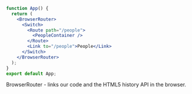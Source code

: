 ```jsx
function App() {
  return (
    <BrowserRouter>
      <Switch>
        <Route path="/people">
          <PeopleContainer />
        </Route>
        <Link to="/people">People</Link>
      </Switch>
    </BrowserRouter>
  );
}
export default App;
```

BrowserRouter - links our code and the HTML5 history API in the browser.
